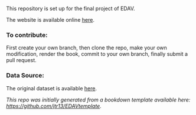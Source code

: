 This repository is set up for the final project of EDAV.

The website is available online [here](https://russell-a.github.io/NYCrime/).

### To contribute:
First create your own branch, then clone the repo, make your own modification, render the book, commit to your own branch, finally submit a pull request.

### Data Source:
The original dataset is available [here](https://data.cityofnewyork.us/Public-Safety/NYPD-Complaint-Data-Current-Year-To-Date-/5uac-w243).

*This repo was initially generated from a bookdown template available here: https://github.com/jtr13/EDAVtemplate.*	





